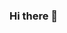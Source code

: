 ### Hi there 👋

<!--
**yayangshitou/yayangshitou** is a ✨ _special_ ✨ repository because its `README.md` (this file) appears on your GitHub profile.

Here are some ideas to get you started:

- 🔭 I’m currently working on ...workout
- 🌱 I’m currently learning ...code basic
- 👯 I’m looking to collaborate on ...
- 🤔 I’m looking for help with ...start code
- 💬 Ask me about ...nice
- 📫 How to reach me: ...
- 😄 Pronouns: ...
- ⚡ Fun fact: ...
-->
